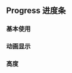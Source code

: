 ## Progress 进度条

<box>

### 基本使用

<vuecode md>
<div slot="demo">
  <Demos-Progress-Basic />
</div>
</vuecode>

</box>

<box>

### 动画显示

<vuecode md>
<div slot="demo">
  <Demos-Progress-Animated />
</div>
</vuecode>

</box>

<box>

### 高度

<vuecode md>
<div slot="demo">
  <Demos-Progress-Height />
</div>
</vuecode>

</box>
